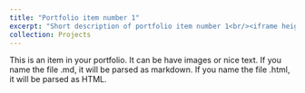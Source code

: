 ```yaml
---
title: "Portfolio item number 1"
excerpt: "Short description of portfolio item number 1<br/><iframe height=498 width=510 src="/images/auto_video.mp4">"
collection: Projects
---
```


This is an item in your portfolio. It can be have images or nice text. If you name the file .md, it will be parsed as markdown. If you name the file .html, it will be parsed as HTML. 
